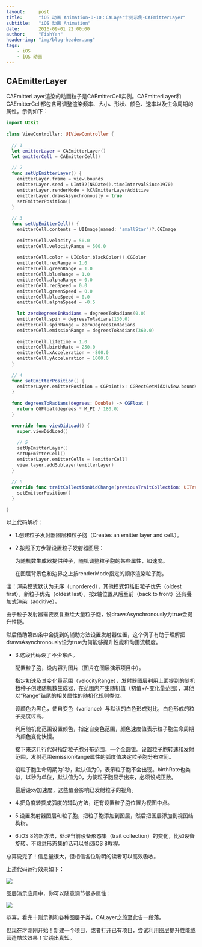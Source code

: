 ```yaml
---
layout:     post
title:      "iOS 动画 Animation-0-10：CALayer十则示例-CAEmitterLayer"
subtitle:   "iOS 动画 Animation"
date:       2016-09-01 22:00:00
author:     "FishYan"
header-img: "img/blog-header.png"
tags:
    - iOS
    - iOS 动画
---
```



## CAEmitterLayer

CAEmitterLayer渲染的动画粒子是CAEmitterCell实例。CAEmitterLayer和CAEmitterCell都包含可调整渲染频率、大小、形状、颜色、速率以及生命周期的属性。示例如下：

```swift
import UIKit
  
class ViewController: UIViewController {
  
  // 1
  let emitterLayer = CAEmitterLayer()
  let emitterCell = CAEmitterCell()
  
  // 2
  func setUpEmitterLayer() {
    emitterLayer.frame = view.bounds
    emitterLayer.seed = UInt32(NSDate().timeIntervalSince1970)
    emitterLayer.renderMode = kCAEmitterLayerAdditive
    emitterLayer.drawsAsynchronously = true
    setEmitterPosition()
  }
  
  // 3
  func setUpEmitterCell() {
    emitterCell.contents = UIImage(named: "smallStar")?.CGImage
  
    emitterCell.velocity = 50.0
    emitterCell.velocityRange = 500.0
  
    emitterCell.color = UIColor.blackColor().CGColor
    emitterCell.redRange = 1.0
    emitterCell.greenRange = 1.0
    emitterCell.blueRange = 1.0
    emitterCell.alphaRange = 0.0
    emitterCell.redSpeed = 0.0
    emitterCell.greenSpeed = 0.0
    emitterCell.blueSpeed = 0.0
    emitterCell.alphaSpeed = -0.5
  
    let zeroDegreesInRadians = degreesToRadians(0.0)
    emitterCell.spin = degreesToRadians(130.0)
    emitterCell.spinRange = zeroDegreesInRadians
    emitterCell.emissionRange = degreesToRadians(360.0)
  
    emitterCell.lifetime = 1.0
    emitterCell.birthRate = 250.0
    emitterCell.xAcceleration = -800.0
    emitterCell.yAcceleration = 1000.0
  }
  
  // 4
  func setEmitterPosition() {
    emitterLayer.emitterPosition = CGPoint(x: CGRectGetMidX(view.bounds), y: CGRectGetMidY(view.bounds))
  }
  
  func degreesToRadians(degrees: Double) -> CGFloat {
    return CGFloat(degrees * M_PI / 180.0)
  }
  
  override func viewDidLoad() {
    super.viewDidLoad()
  
    // 5
    setUpEmitterLayer()
    setUpEmitterCell()
    emitterLayer.emitterCells = [emitterCell]
    view.layer.addSublayer(emitterLayer)
  }
  
  // 6
  override func traitCollectionDidChange(previousTraitCollection: UITraitCollection?) {
    setEmitterPosition()
  }
  
}
```
以上代码解析：

- 1.创建粒子发射器图层和粒子胞（Creates an emitter layer and cell.）。

- 2.按照下方步骤设置粒子发射器图层：

    为随机数生成器提供种子，随机调整粒子胞的某些属性，如速度。

    在图层背景色和边界之上按renderMode指定的顺序渲染粒子胞。

注：渲染模式默认为无序（unordered），其他模式包括旧粒子优先（oldest first），新粒子优先（oldest last），按z轴位置从后至前（back to front）还有叠加式渲染（additive）。

由于粒子发射器需要反复重绘大量粒子胞，设drawsAsynchronously为true会提升性能。

然后借助第四条中会提到的辅助方法设置发射器位置，这个例子有助于理解把drawsAsynchronously设为true为何能够提升性能和动画流畅度。

- 3.这段代码设了不少东西。

    配置粒子胞，设内容为图片（图片在图层演示项目中）。

    指定初速及其变化量范围（velocityRange），发射器图层利用上面提到的随机数种子创建随机数生成器，在范围内产生随机值（初值+/-变化量范围），其他以“Range”结尾的相关属性的随机化规则类似。

    设颜色为黑色，使自变色（variance）与默认的白色形成对比，白色形成的粒子亮度过高。

    利用随机化范围设置颜色，指定自变色范围，颜色速度值表示粒子胞生命周期内颜色变化快慢。

    接下来这几行代码指定粒子胞分布范围，一个全圆锥。设置粒子胞转速和发射范围，发射范围emissionRange属性的弧度值决定粒子胞分布空间。

    设粒子胞生命周期为1秒，默认值为0，表示粒子胞不会出现。birthRate也类似，以秒为单位，默认值为0，为使粒子胞显示出来，必须设成正数。

    最后设xy加速度，这些值会影响已发射粒子的视角。

- 4.把角度转换成弧度的辅助方法，还有设置粒子胞位置为视图中点。

- 5.设置发射器图层和粒子胞，把粒子胞添加到图层，然后把图层添加到视图结构树。

- 6.iOS 8的新方法，处理当前设备形态集（trait collection）的变化，比如设备旋转。不熟悉形态集的话可以参阅iOS 8教程。 

总算说完了！信息量很大，但相信各位聪明的读者可以高效吸收。

上述代码运行效果如下：

![](http://cc.cocimg.com/api/uploads/20150318/1426650203373253.gif)

图层演示应用中，你可以随意调节很多属性：

![](http://cc.cocimg.com/api/uploads/20150318/1426650241174615.png)

 


恭喜，看完十则示例和各种图层子类，CALayer之旅至此告一段落。

但现在才刚刚开始！新建一个项目，或者打开已有项目，尝试利用图层提升性能或营造酷炫效果！实践出真知。